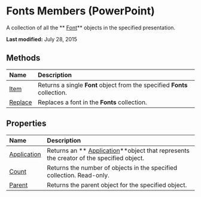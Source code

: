 
# Fonts Members (PowerPoint)
A collection of all the  ** [Font](ad62daaa-01a5-36cc-5451-e0da0134ac95.md)** objects in the specified presentation.

 **Last modified:** July 28, 2015


## Methods



|**Name**|**Description**|
|:-----|:-----|
| [Item](10c9e5ed-a3fd-f0e7-c7a1-35379acff9aa.md)|Returns a single  **Font** object from the specified **Fonts** collection.|
| [Replace](666bcfad-b87e-b63b-70c1-ca0873cf9f94.md)|Replaces a font in the  **Fonts** collection.|

## Properties



|**Name**|**Description**|
|:-----|:-----|
| [Application](8e40626a-d64c-4a5e-4a4b-b2bac22d931f.md)|Returns an  ** [Application](978c2b99-4271-b953-4283-73b5f3d96f41.md)**object that represents the creator of the specified object.|
| [Count](94f6cfda-23f5-0a89-388f-6cb3b544fdb6.md)|Returns the number of objects in the specified collection. Read-only.|
| [Parent](022cb574-2454-7289-0ce7-b16e9970c512.md)|Returns the parent object for the specified object.|
